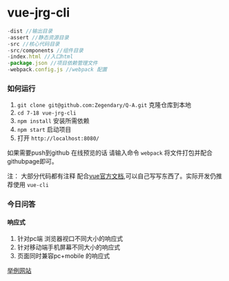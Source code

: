 # vue-jrg-cli

```js
-dist //输出目录
-assert //静态资源目录
-src //核心代码目录
-src/components //组件目录
-index.html //入口html
-package.json //项目依赖管理文件
-webpack.config.js //webpack 配置
```

### 如何运行

1. `git clone git@github.com:Zegendary/Q-A.git` 克隆仓库到本地
2. `cd 7-18 vue-jrg-cli`
3. `npm install` 安装所需依赖
4. `npm start` 启动项目
5. 打开 `http://localhost:8080/` 

如果需要push到github 在线预览的话 请输入命令 `webpack` 将文件打包并配合githubpage即可。

注： 大部分代码都有注释 配合[vue官方文档](https://cn.vuejs.org/v2/guide/installation.html),可以自己写写东西了。实际开发仍推荐使用 `vue-cli`


### 今日问答

#### 响应式

1. 针对pc端 浏览器视口不同大小的响应式
2. 针对移动端手机屏幕不同大小的响应式
3. 页面同时兼容pc+mobile 的响应式

[举例网站](https://cn.vuejs.org/v2/guide/installation.html)